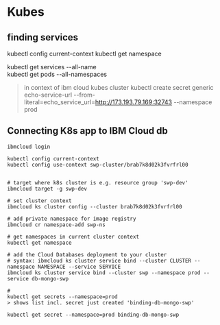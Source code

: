 # Kubes 

## finding services

kubectl config current-context
kubectl get namespace

kubectl get services --all-name                         
kubectl get pods --all-namespaces

> in context of ibm cloud kubes cluster
kubectl create secret generic echo-service-url --from-literal=echo_service_url=http://173.193.79.169:32743 --namespace  prod 

 


## Connecting K8s app to IBM Cloud db
```
ibmcloud login

kubectl config current-context
kubectl config use-context swp-cluster/brab7k8d02k3fvrfrl00


# target where k8s cluster is e.g. resource group 'swp-dev'
ibmcloud target -g swp-dev 

# set cluster context
ibmcloud ks cluster config --cluster brab7k8d02k3fvrfrl00

# add private namespace for image registry
ibmcloud cr namespace-add swp-ns

# get namespaces in current cluster context
kubectl get namespace

# add the Cloud Databases deployment to your cluster
# syntax: ibmcloud ks cluster service bind --cluster CLUSTER --namespace NAMESPACE --service SERVICE
ibmcloud ks cluster service bind --cluster swp --namespace prod --service db-mongo-swp

# 
kubectl get secrets --namespace=prod
> shows list incl. secret just created 'binding-db-mongo-swp'

kubectl get secret --namespace=prod binding-db-mongo-swp